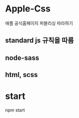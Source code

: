 # Apple-Css
애플 공식홈페이지 퍼블리싱 따라하기

## standard js 규칙을 따름

## node-sass

## html, scss

# start
npm start
